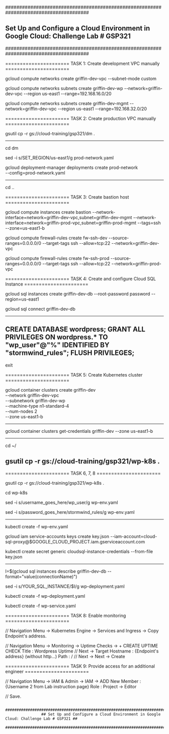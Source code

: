 ######################################################################################
## Set Up and Configure a Cloud Environment in Google Cloud: Challenge Lab # GSP321 ##
######################################################################################

====================== TASK 1: Create development VPC manually ======================

gcloud compute networks create griffin-dev-vpc --subnet-mode custom

gcloud compute networks subnets create griffin-dev-wp --network=griffin-dev-vpc --region us-east1 --range=192.168.16.0/20

gcloud compute networks subnets create griffin-dev-mgmt --network=griffin-dev-vpc --region us-east1 --range=192.168.32.0/20


====================== TASK 2: Create production VPC manually ======================

gsutil cp -r gs://cloud-training/gsp321/dm .

----------------------------------------------------------------
cd dm

sed -i s/SET_REGION/us-east1/g prod-network.yaml

gcloud deployment-manager deployments create prod-network \
 --config=prod-network.yaml
 
-----------------------------------------------------------------
cd ..


====================== TASK 3: Create bastion host ======================

gcloud compute instances create bastion --network-interface=network=griffin-dev-vpc,subnet=griffin-dev-mgmt --network-interface=network=griffin-prod-vpc,subnet=griffin-prod-mgmt --tags=ssh --zone=us-east1-b

gcloud compute firewall-rules create fw-ssh-dev --source-ranges=0.0.0.0/0 --target-tags ssh --allow=tcp:22 --network=griffin-dev-vpc

gcloud compute firewall-rules create fw-ssh-prod --source-ranges=0.0.0.0/0 --target-tags ssh --allow=tcp:22 --network=griffin-prod-vpc


====================== TASK 4: Create and configure Cloud SQL Instance ======================

gcloud sql instances create griffin-dev-db --root-password password --region=us-east1

gcloud sql connect griffin-dev-db

---------------------------------------------------------------------------------------
CREATE DATABASE wordpress;
GRANT ALL PRIVILEGES ON wordpress.* TO "wp_user"@"%" IDENTIFIED BY "stormwind_rules";
FLUSH PRIVILEGES;
----------------------------------------------------------------------------------------

exit


====================== TASK 5: Create Kubernetes cluster ======================

gcloud container clusters create griffin-dev \
 --network griffin-dev-vpc \
 --subnetwork griffin-dev-wp \
 --machine-type n1-standard-4 \
 --num-nodes 2 \
 --zone us-east1-b

-------------------------------------------------------------------------
gcloud container clusters get-credentials griffin-dev --zone us-east1-b

-------------------------------------------------------------------------
cd ~/

gsutil cp -r gs://cloud-training/gsp321/wp-k8s .
-------------------------------------------------------------------------

====================== TASK 6, 7, 8 ======================

gsutil cp -r gs://cloud-training/gsp321/wp-k8s .

cd wp-k8s

sed -i s/username_goes_here/wp_user/g wp-env.yaml

sed -i s/password_goes_here/stormwind_rules/g wp-env.yaml

----------------------------------------------------------------------------------

kubectl create -f wp-env.yaml

gcloud iam service-accounts keys create key.json --iam-account=cloud-sql-proxy@$GOOGLE_CLOUD_PROJECT.iam.gserviceaccount.com

kubectl create secret generic cloudsql-instance-credentials --from-file key.json

----------------------------------------------------------------------------------


I=$(gcloud sql instances describe griffin-dev-db --format="value(connectionName)")

sed -i s/YOUR_SQL_INSTANCE/$I/g wp-deployment.yaml

kubectl create -f wp-deployment.yaml

kubectl create -f wp-service.yaml

====================== TASK 8: Enable monitoring ======================

// Navigation Menu -> Kubernetes Engine -> Services and Ingress -> Copy Endpoint's address.

// Navigation Menu -> Monitoring -> Uptime Checks -> + CREATE UPTIME CHECK Title : Wordpress Uptime 
// Next -> Target Hostname : {Endpoint's address} (without http...) Path : / // Next -> Next -> Create


====================== TASK 9: Provide access for an additional engineer ======================

// Navigation Menu -> IAM & Admin -> IAM -> ADD New Member : {Username 2 from Lab instruction page} Role : Project -> Editor

// Save.


                    ######################################################################################
                    ## Set Up and Configure a Cloud Environment in Google Cloud: Challenge Lab # GSP321 ##
                    ######################################################################################